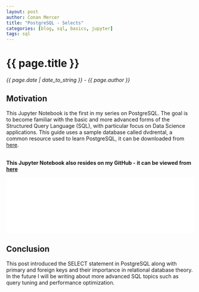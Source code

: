 ```yaml
---
layout: post
author: Conan Mercer
title: "PostgreSQL - Selects"
categories: [blog, sql, basics, jupyter]
tags: sql
---
```


<script src="https://polyfill.io/v3/polyfill.min.js?features=es6"></script>
<script id="MathJax-script" async
          src="https://cdn.jsdelivr.net/npm/mathjax@3/es5/tex-mml-chtml.js">
</script>
<script>
  function resizeIframe(obj) {
    obj.style.height = obj.contentWindow.document.documentElement.scrollHeight + 'px';
  }
</script>

<div class="post-paragraph">
  <h1>{{ page.title }}</h1>
  <p><i>{{ page.date | date_to_string }} - {{ page.author }}</i></p>

<h2>Motivation</h2>

This Jupyter Notebook is the first in my series on PostgreSQL. The goal is to become familiar with the basic and more advanced forms of the Structured Query Language (SQL), with particular focus on Data Science applications. This guide uses a sample database called dvdrental, a common resource used to learn PostgreSQL, it can be downloaded from <a href="https://www.postgresqltutorial.com/postgresql-sample-database/" target="_blank">here</a>.
<br>
<br>

<b>This Jupyter Notebook also resides on my GitHub - it can be viewed from <a href="https://github.com/ConanMercer/PostgreSQL/blob/master/postgresSQL_Selects.ipynb" target="_blank">here</a></b>

<div class="post-paragraph">

<iframe src="{{site.baseurl}}/assets/html/postgresSQL_Selects.html" width="100%" scrolling="no" frameBorder="0" onload="resizeIframe(this)"></iframe>

</div>

<h2>Conclusion</h2>

<p>
This post introduced the SELECT statement in PostgreSQL along with primary and foreign keys and their importance in relational database theory. 
<br>
In the future I will be writing about more advanced SQL topics such as query tuning and performance optimization.
<p>
